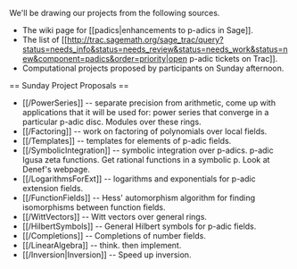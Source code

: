 We'll be drawing our projects from the following sources.

 * The wiki page for [[padics|enhancements to p-adics in Sage]].  
 * The list of [[http://trac.sagemath.org/sage_trac/query?status=needs_info&status=needs_review&status=needs_work&status=new&component=padics&order=priority|open p-adic tickets on Trac]].
 * Computational projects proposed by participants on Sunday afternoon.

== Sunday Project Proposals ==

 * [[/PowerSeries]] -- separate precision from arithmetic, come up with applications that it will be used for: power series that converge in a particular p-adic disc.  Modules over these rings.
 * [[/Factoring]] -- work on factoring of polynomials over local fields.
 * [[/Templates]] -- templates for elements of p-adic fields.
 * [[/SymbolicIntegration]] -- symbolic integration over p-adics.  p-adic Igusa zeta functions.  Get rational functions in a symbolic p.  Look at Denef's webpage.
 * [[/LogarithmsForExt]] -- logarithms and exponentials for p-adic extension fields.
 * [[/FunctionFields]] -- Hess' automorphism algorithm for finding isomorphisms between function fields.
 * [[/WittVectors]] -- Witt vectors over general rings.
 * [[/HilbertSymbols]] -- General Hilbert symbols for p-adic fields.
 * [[/Completions]] -- Completions of number fields.
 * [[/LinearAlgebra]] -- think.  then implement.
 * [[/Inversion|Inversion]] -- Speed up inversion.
